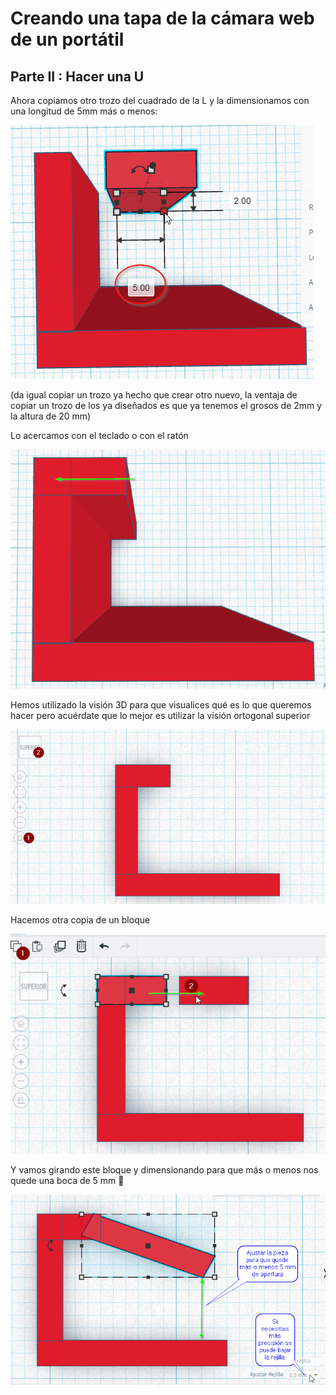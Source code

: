 # Creando una tapa de la cámara web de un portátil
## Parte II : Hacer una U

Ahora copiamos otro trozo del cuadrado de la L y la dimensionamos con una longitud de 5mm más o menos:

![](/assets/09.png)

(da igual copiar un trozo ya hecho que crear otro nuevo, la ventaja de copiar un trozo de los ya diseñados es que ya tenemos el grosos de 2mm y la altura de 20 mm)

Lo acercamos con el teclado o con el ratón

![](/assets/10.png)

Hemos utilizado la visión 3D para que visualices qué es lo que queremos hacer pero acuérdate que lo mejor es utilizar la visión ortogonal superior

![](/assets/11.png)

Hacemos otra copia de un bloque

![](/assets/12.png)

Y vamos girando este bloque y dimensionando para que más o menos nos quede una boca de 5 mm 🧐

![](/assets/13.png)
